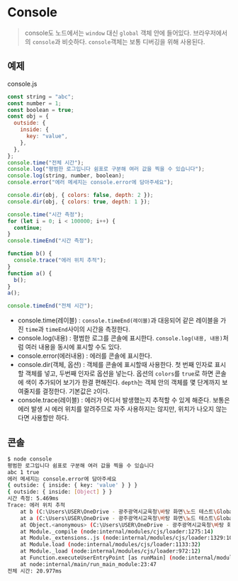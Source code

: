 # Console

> console도 노드에서는 `window` 대신 `global` 객체 안에 들어있다.
> 브라우저에서의 `console`과 비슷하다. `console`객체는 보통 디버깅을 위해 사용된다.

## 예제

console.js

```js
const string = "abc";
const number = 1;
const boolean = true;
const obj = {
  outside: {
    inside: {
      key: "value",
    },
  },
};
console.time("전체 시간");
console.log("평범한 로그입니다 쉼표로 구분해 여러 값을 찍을 수 있습니다");
console.log(string, number, boolean);
console.error("에러 메세지는 console.error에 담아주세요");

console.dir(obj, { colors: false, depth: 2 });
console.dir(obj, { colors: true, depth: 1 });

console.time("시간 측정");
for (let i = 0; i < 100000; i++) {
  continue;
}
console.timeEnd("시간 측정");

function b() {
  console.trace("에러 위치 추적");
}
function a() {
  b();
}
a();

console.timeEnd("전체 시간");
```

- console.time(레이블) : `console.timeEnd(레이블)`과 대응되어 같은 레이블을 가진 `time`과 `timeEnd`사이의 시간을 측정한다.
- console.log(내용) : 평범한 로그를 콘솔에 표시한다. `console.log(내용, 내용)`처럼 여러 내용을 동시에 표시할 수도 있다.
- console.error(에러내용) : 에러를 콘솔에 표시한다.
- console.dir(객체, 옵션) : 객체를 콘솔에 표시할때 사용한다. 첫 번째 인자로 표시할 객체를 넣고, 두번째 인자로 옵션을 넣는다. 옵션의 `colors`를 `true`로 하면 콘솔에 색이 추가되어 보기가 한결 편해진다. `depth`는 객체 안의 객체를 몇 단계까지 보여줄지를 결정한다. 기본값은 `2`이다.
- console.trace(레이블) : 에러가 어디서 발생했는지 추적할 수 있게 해준다. 보통은 에러 발생 시 에러 위치를 알려주므로 자주 사용하지는 않지만, 위치가 나오지 않는다면 사용할만 하다.

## 콘솔

```bash
$ node console
평범한 로그입니다 쉼표로 구분해 여러 값을 찍을 수 있습니다
abc 1 true
에러 메세지는 console.error에 담아주세요
{ outside: { inside: { key: 'value' } } }
{ outside: { inside: [Object] } }
시간 측정: 5.469ms
Trace: 에러 위치 추적
    at b (C:\Users\USER\OneDrive - 광주광역시교육청\바탕 화면\노드 테스트\Global\console.js:26:11)
    at a (C:\Users\USER\OneDrive - 광주광역시교육청\바탕 화면\노드 테스트\Global\console.js:29:3)
    at Object.<anonymous> (C:\Users\USER\OneDrive - 광주광역시교육청\바탕 화면\노드 테스트\Global\console.js:31:1)
    at Module._compile (node:internal/modules/cjs/loader:1275:14)
    at Module._extensions..js (node:internal/modules/cjs/loader:1329:10)
    at Module.load (node:internal/modules/cjs/loader:1133:32)
    at Module._load (node:internal/modules/cjs/loader:972:12)
    at Function.executeUserEntryPoint [as runMain] (node:internal/modules/run_main:83:12)
    at node:internal/main/run_main_module:23:47
전체 시간: 20.977ms
```
